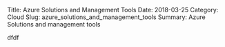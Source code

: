 Title: Azure Solutions and Management Tools
Date: 2018-03-25
Category: Cloud
Slug: azure_solutions_and_management_tools
Summary: Azure Solutions and management tools

dfdf
